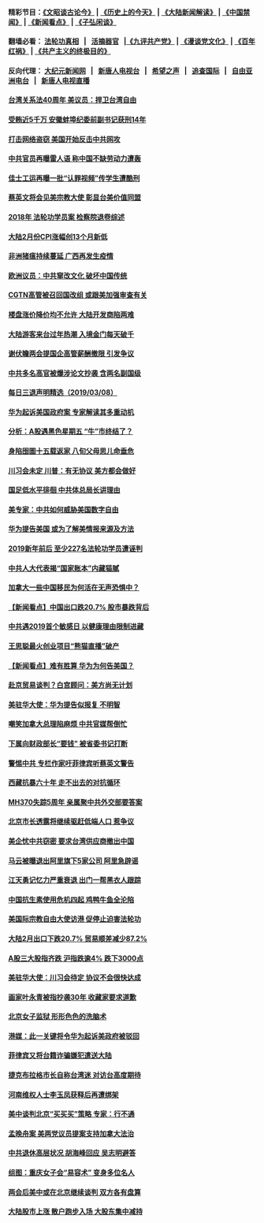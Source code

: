 #### 精彩节目：[《文昭谈古论今》](http://155.138.205.71/wenzhao) | [《历史上的今天》](http://155.138.205.71/today-in-history) | [《大陆新闻解读》](http://155.138.205.71/ntdtv-comedy) | [《中国禁闻》](http://155.138.205.71/ntdtv-news) | [《新闻看点》](http://155.138.205.71/news-insight) | [《子弘闲谈》](http://155.138.205.71/zihongxiantan/) 

 #### 翻墙必看： [法轮功真相](http://155.138.205.71:10000/videos/truth.html) &nbsp;&nbsp;|&nbsp;&nbsp; [活摘器官](http://155.138.205.71:10000/videos/res/Organs/) &nbsp;&nbsp;|[《九评共产党》](http://155.138.205.71:10000/videos/jiuping) | [《漫谈党文化》](http://155.138.205.71:10000/videos/mtdwh) | [《百年红祸》](http://155.138.205.71:10000/videos/bnhh) | [《共产主义的终极目的》](http://155.138.205.71:10000/videos/res/zjmd) 

 #### 反向代理： [大纪元新闻网](http://155.138.205.71:10080/) &nbsp;&nbsp;|&nbsp;&nbsp; [新唐人电视台](http://155.138.205.71:8000/) &nbsp;&nbsp;|&nbsp;&nbsp; [希望之声](http://155.138.205.71:8200/) &nbsp;&nbsp;|&nbsp;&nbsp; [追查国际](http://155.138.205.71:10010/) &nbsp;&nbsp;|&nbsp;&nbsp; [自由亚洲电台](http://155.138.205.71:9800/) &nbsp;&nbsp;|&nbsp;&nbsp; [新唐人电视直播](http://155.138.205.71/) 

#### [台湾关系法40周年 美议员：捍卫台湾自由](../pages/nsc413/n11101525.md?t=03091536) 

#### [受贿近5千万 安徽蚌埠纪委前副书记获刑14年](../pages/nsc413/n11101167.md?t=03091536) 


#### [打击网络盗窃 美国开始反击中共网攻](../pages/nsc413/n11099537.md?t=03091536) 

#### [中共官员再曝雷人语 称中国不缺劳动力遭轰](../pages/nsc413/n11101459.md?t=03091536) 

#### [佳士工运再曝一批“认罪视频”传学生遭酷刑](../pages/nsc413/n11101296.md?t=03091536) 

#### [蔡英文将会见美宗教大使 彰显台美价值同盟](../pages/nsc413/n11101381.md?t=03091536) 

#### [2018年 法轮功学员案 检察院退卷综述](../pages/nsc413/n11096753.md?t=03091536) 

#### [大陆2月份CPI涨幅创13个月新低](../pages/nsc413/n11100879.md?t=03091536) 

#### [非洲猪瘟持续蔓延 广西再发生疫情](../pages/nsc413/n11100280.md?t=03091536) 

#### [欧洲议员：中共窜改文化 破坏中国传统](../pages/nsc413/n11100491.md?t=03091536) 

#### [CGTN高管被召回国改组 或跟美加强审查有关](../pages/nsc413/n11100865.md?t=03091536) 

#### [楼盘涨价降价均不允许 大陆开发商陷两难](../pages/nsc413/n11100403.md?t=03091536) 

#### [大陆游客来台过年热潮 入境金门每天破千](../pages/nsc413/n11100536.md?t=03091536) 

#### [谢伏瞻两会提国企高管薪酬撤限 引发争议](../pages/nsc413/n11100506.md?t=03091536) 

#### [中共多名高官被爆涉论文抄袭 含两名副国级](../pages/nsc413/n11100242.md?t=03091536) 

#### [每日三退声明精选（2019/03/08）](../pages/nsc413/n11100538.md?t=03091536) 

#### [华为起诉美国政府案 专家解读其多重动机](../pages/nsc413/n11100270.md?t=03091536) 

#### [分析：A股遇黑色星期五 “牛”市终结了？](../pages/nsc413/n11100274.md?t=03091536) 

#### [身陷囹圄十五载返家 八旬父母思儿命垂危](../pages/nsc413/n11100252.md?t=03091536) 

#### [川习会未定 川普：有无协议 美方都会做好](../pages/nsc413/n11099895.md?t=03091536) 

#### [国足低水平徘徊 中共体总局长讲理由](../pages/nsc413/n11100097.md?t=03091536) 

#### [美专家：中共如何威胁美国数字自由](../pages/nsc413/n11100082.md?t=03091536) 

#### [华为提告美国 或为了解美情报来源及方法](../pages/nsc413/n11100009.md?t=03091536) 

#### [2019新年前后 至少227名法轮功学员遭诬判](../pages/nsc413/n11099912.md?t=03091536) 

#### [中共人大代表揭“国家账本”内藏猫腻](../pages/nsc413/n11100053.md?t=03091536) 

#### [加拿大一些中国移民为何活在无声恐惧中？](../pages/nsc413/n11100069.md?t=03091536) 

#### [【新闻看点】中国出口跌20.7% 股市暴跌背后](../pages/nsc413/n11099775.md?t=03091536) 

#### [中共遇2019首个敏感日 以健康理由限制进藏](../pages/nsc413/n11099976.md?t=03091536) 

#### [王思聪最火创业项目“熊猫直播”破产](../pages/nsc413/n11099708.md?t=03091536) 

#### [【新闻看点】难有胜算 华为为何告美国？](../pages/nsc413/n11099574.md?t=03091536) 

#### [赴京贸易谈判？白宫顾问：美方尚无计划](../pages/nsc413/n11100022.md?t=03091536) 

#### [美驻华大使：华为提告似报复 不明智](../pages/nsc413/n11099847.md?t=03091536) 

#### [嘲笑加拿大总理陷麻烦 中共官媒帮倒忙](../pages/nsc413/n11099780.md?t=03091536) 

#### [下属向财政部长“要钱” 被省委书记打断](../pages/nsc413/n11099674.md?t=03091536) 

#### [警惕中共 专栏作家吁菲律宾听蔡英文警告](../pages/nsc413/n11099726.md?t=03091536) 

#### [西藏抗暴六十年 走不出去的对抗循环](../pages/nsc413/n11099724.md?t=03091536) 

#### [MH370失踪5周年 亲属聚中共外交部要答案](../pages/nsc413/n11099693.md?t=03091536) 

#### [北京市长透露将继续驱赶低端人口 惹争议](../pages/nsc413/n11099623.md?t=03091536) 

#### [美企忧中共窃密 要求台湾供应商撤出中国](../pages/nsc413/n11099647.md?t=03091536) 

#### [马云被曝退出阿里旗下5家公司 阿里急辟谣](../pages/nsc413/n11099553.md?t=03091536) 

#### [江天勇记忆力严重衰退 出门一帮黑衣人跟踪](../pages/nsc413/n11099040.md?t=03091536) 

#### [中国抗生素使用危机四起 鸡鸭牛鱼全沦陷](../pages/nsc413/n11097914.md?t=03091536) 

#### [美国际宗教自由大使访港 促停止迫害法轮功](../pages/nsc413/n11098363.md?t=03091536) 


#### [大陆2月出口下跌20.7% 贸易顺差减少87.2%](../pages/nsc413/n11098960.md?t=03091536) 

#### [A股三大股指齐跌 沪指跌逾4% 跌下3000点](../pages/nsc413/n11098580.md?t=03091536) 

#### [美驻华大使：川习会待定 协议不会很快达成](../pages/nsc413/n11098929.md?t=03091536) 

#### [画家叶永青被指抄袭30年 收藏家要求道歉](../pages/nsc413/n11098249.md?t=03091536) 

#### [北京女子监狱 形形色色的洗脑术](../pages/nsc413/n11097813.md?t=03091536) 

#### [港媒：此一关键将令华为起诉美政府被驳回](../pages/nsc413/n11098077.md?t=03091536) 

#### [菲律宾又将台籍诈骗嫌犯遣送大陆](../pages/nsc413/n11098905.md?t=03091536) 

#### [捷克布拉格市长自称台湾迷 对访台高度期待](../pages/nsc413/n11098675.md?t=03091536) 

#### [河南维权人士李玉凤获释后再遭绑架](../pages/nsc413/n11098461.md?t=03091536) 

#### [美中谈判北京“买买买”策略 专家：行不通](../pages/nsc413/n11098010.md?t=03091536) 

#### [孟晚舟案 美两党议员提案支持加拿大法治](../pages/nsc413/n11097898.md?t=03091536) 

#### [中共退休高层状况 胡海峰回应 吴志明避答](../pages/nsc413/n11098011.md?t=03091536) 

#### [组图：重庆女子会“易容术” 变身多位名人](../pages/nsc413/n11098057.md?t=03091536) 

#### [两会后美中或在北京继续谈判 双方各有盘算](../pages/nsc413/n11097321.md?t=03091536) 

#### [大陆股市上涨 散户跑步入场 大股东集中减持](../pages/nsc413/n11097527.md?t=03091536) 

